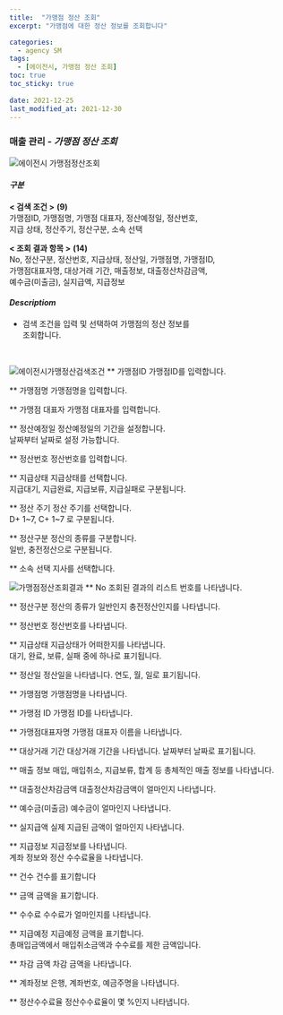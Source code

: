 ```yaml
---
title:  "가맹점 정산 조회"
excerpt: "가맹점에 대한 정산 정보를 조회합니다"

categories:
  - agency SM
tags:
  - [에이전시, 가맹점 정산 조회]
toc: true
toc_sticky: true
 
date: 2021-12-25
last_modified_at: 2021-12-30
---
```

### 매출 관리 - *가맹점 정산 조회*
![에이전시 가맹점정산조회](https://user-images.githubusercontent.com/95394003/147522550-610b7a53-2f2f-4c7e-aaac-f0063f8f5e19.jpeg)

#### *구분* <br>
**< 검색 조건 >** **(9)**
<br>가맹점ID, 가맹점명, 가맹점 대표자, 정산예정일, 정산번호,<br>지급 상태, 정산주기, 정산구분, 소속 선택

**< 조회 결과 항목 >** **(14)**
<br>No, 정산구분, 정산번호, 지급상태, 정산일, 가맹점명, 가맹점ID,<br>가맹점대표자명, 대상거래 기간, 매출정보, 대출정산차감금액,<br>예수금(미출금), 실지급액, 지급정보

#### *Descriptiom*
- 검색 조건을 입력 및 선택하여 가맹점의 정산 정보를<br>조회합니다.


<br>

![에이전시가맹정산검색조건](https://user-images.githubusercontent.com/95394003/147522651-b48282ff-6205-424b-8150-33ac47164c03.jpeg)
** 가맹점ID
가맹점ID를 입력합니다.

** 가맹점명
가맹점명을 입력합니다.

** 가맹점 대표자
가맹점 대표자를 입력합니다.

** 정산예정일
정산예정일의 기간을 설정합니다.<br>날짜부터 날짜로 설정 가능합니다.

** 정산번호
정산번호를 입력합니다.

** 지급상태
지급상태를 선택합니다.<br>지급대기, 지급완료, 지급보류, 지급실패로 구분됩니다.

** 정산 주기
정산 주기를 선택합니다.<br>D+ 1~7, C+ 1~7 로 구분됩니다.

** 정산구분
정산의 종류를 구분합니다.<br>일반, 충전정산으로 구분됩니다.

** 소속 선택
지사를 선택합니다.
<br>

![가맹점정산조회결과](https://user-images.githubusercontent.com/95394003/146712934-1d163d30-1de3-4e95-a773-287d6c37921b.jpeg)
** No
조회된 결과의 리스트 번호를 나타냅니다.

** 정산구분
정산의 종류가 일반인지 충전정산인지를 나타냅니다.

** 정산번호
정산번호를 나타냅니다.

** 지급상태
지급상태가 어떠한지를 나타냅니다.<br>대기, 완료, 보류, 실패 중에 하나로 표기됩니다.

** 정산일
정산일을 나타냅니다. 연도, 월, 일로 표기됩니다.

** 가맹점명
가맹점명을 나타냅니다.

** 가맹점 ID
가맹점 ID를 나타냅니다.

** 가맹점대표자명
가맹점 대표자 이름을 나타냅니다.

** 대상거래 기간
대상거래 기간을 나타냅니다. 날짜부터 날짜로 표기됩니다.

** 매출 정보
매입, 매입취소, 지급보류, 합계 등 총체적인 매출 정보를 나타냅니다.

** 대출정산차감금액
대출정산차감금액이 얼마인지 나타냅니다.

** 예수금(미출금)
예수금이 얼마인지 나타냅니다.

** 실지급액
실제 지급된 금액이 얼마인지 나타냅니다.

** 지급정보
지급정보를 나타냅니다.<br>계좌 정보와 정산 수수료율을 나타냅니다.

** 건수
건수를 표기합니다

** 금액
금액을 표기합니다.

** 수수료
수수료가 얼마인지를 나타냅니다.

** 지급예정
지급예정 금액을 표기합니다.<br>
총매입금액에서 매입취소금액과 수수료를 제한 금액입니다.

** 차감 금액
차감 금액을 나타냅니다.

** 계좌정보
은행, 계좌번호, 예금주명을 나타냅니다.

** 정산수수료율
정산수수료율이 몇 %인지 나타냅니다.